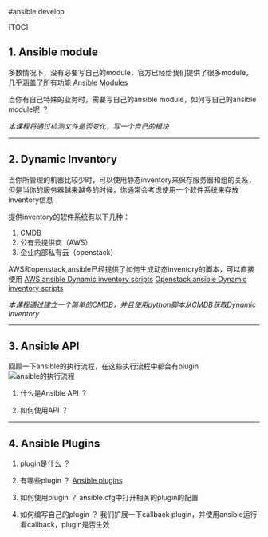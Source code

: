 #ansible develop

[TOC]
## 1. Ansible module
多数情况下，没有必要写自己的module，官方已经给我们提供了很多module，几乎涵盖了所有功能
[Ansible Modules](https://github.com/ansible/ansible/tree/devel/lib/ansible/modules)

当你有自己特殊的业务时，需要写自己的ansible module，如何写自己的ansible module呢 ？

*本课程将通过检测文件是否变化，写一个自己的模块*
_ _ _


## 2. Dynamic Inventory
当你所管理的机器比较少时，可以使用静态inventory来保存服务器和组的关系，但是当你的服务器越来越多的时候，你通常会考虑使用一个软件系统来存放inventory信息

提供inventory的软件系统有以下几种：
1. CMDB
2. 公有云提供商（AWS）
3. 企业内部私有云（openstack）

AWS和openstack,ansible已经提供了如何生成动态inventory的脚本，可以直接使用
[AWS ansible Dynamic inventory scripts](http://docs.ansible.com/ansible/latest/intro_dynamic_inventory.html#id6)
[Openstack ansible Dynamic inventory scripts](http://docs.ansible.com/ansible/latest/intro_dynamic_inventory.html#example-openstack-external-inventory-script)

*本课程通过建立一个简单的CMDB，并且使用python脚本从CMDB获取Dynamic Inventory*


_ _ _

## 3. Ansible API
回顾一下ansible的执行流程，在这些执行流程中都会有plugin
![ansible的执行流程](http://)

1. 什么是Ansible API ？

2. 如何使用API ？

_ _ _

## 4. Ansible Plugins
1. plugin是什么 ？


2. 有哪些plugin ？
[Ansible plugins](https://github.com/ansible/ansible/tree/devel/lib/ansible/plugins)

3. 如何使用plugin ？
ansible.cfg中打开相关的plugin的配置

4. 如何编写自己的plugin ？
我们扩展一下callback plugin，并使用ansible运行看callback，plugin是否生效




